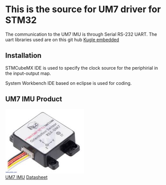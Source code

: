 # This is the source for UM7 driver for STM32

The communication to the UM7 IMU is through Serial RS-232 UART. The uart libraries used are on this git hub [Kugle embedded](https://github.com/mindThomas/Kugle-Embedded)
## Installation 

STMCubeMX IDE is used to specify the clock source for the periphirial in the input-output map. 

System Workbench IDE based on eclipse is used for coding. 

## UM7 IMU Product

![Screenshot](UM7.jpeg)<br/>
[UM7 IMU](https://redshiftlabs.com.au/product/um7-lt-orientation-sensor/)
[Datasheet](https://redshiftlabs.com.au/wp-content/uploads/2018/02/um7_datasheet_v1-6_10.1.2016.pdf)
